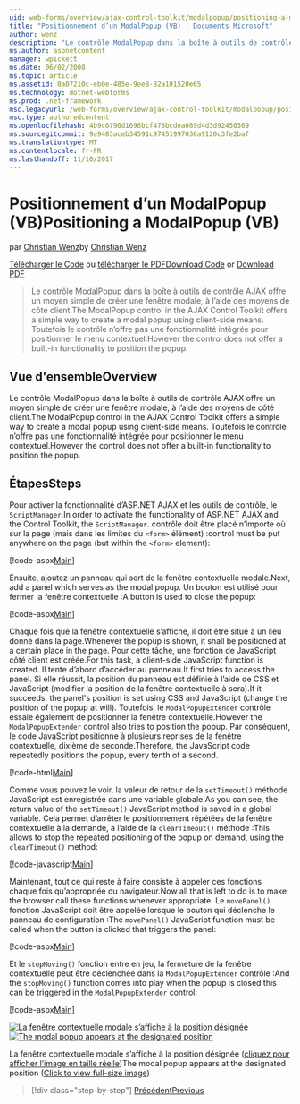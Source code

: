 ```yaml
---
uid: web-forms/overview/ajax-control-toolkit/modalpopup/positioning-a-modalpopup-vb
title: "Positionnement d’un ModalPopup (VB) | Documents Microsoft"
author: wenz
description: "Le contrôle ModalPopup dans la boîte à outils de contrôle AJAX offre un moyen simple de créer une fenêtre modale, à l’aide des moyens de côté client. Toutefois le contrôle n’offre pas un..."
ms.author: aspnetcontent
manager: wpickett
ms.date: 06/02/2008
ms.topic: article
ms.assetid: 8a07210c-eb0e-485e-9ee8-82a101520e65
ms.technology: dotnet-webforms
ms.prod: .net-framework
msc.legacyurl: /web-forms/overview/ajax-control-toolkit/modalpopup/positioning-a-modalpopup-vb
msc.type: authoredcontent
ms.openlocfilehash: 4b9c0790d1696bcf478bcdea089d4d3d92450369
ms.sourcegitcommit: 9a9483aceb34591c97451997036a9120c3fe2baf
ms.translationtype: MT
ms.contentlocale: fr-FR
ms.lasthandoff: 11/10/2017
---
```

<a name="positioning-a-modalpopup-vb"></a><span data-ttu-id="39598-104">Positionnement d’un ModalPopup (VB)</span><span class="sxs-lookup"><span data-stu-id="39598-104">Positioning a ModalPopup (VB)</span></span>
====================
<span data-ttu-id="39598-105">par [Christian Wenz](https://github.com/wenz)</span><span class="sxs-lookup"><span data-stu-id="39598-105">by [Christian Wenz](https://github.com/wenz)</span></span>

<span data-ttu-id="39598-106">[Télécharger le Code](http://download.microsoft.com/download/2/4/0/24052038-f942-4336-905b-b60ae56f0dd5/ModalPopup4.vb.zip) ou [télécharger le PDF](http://download.microsoft.com/download/b/6/a/b6ae89ee-df69-4c87-9bfb-ad1eb2b23373/modalpopup4VB.pdf)</span><span class="sxs-lookup"><span data-stu-id="39598-106">[Download Code](http://download.microsoft.com/download/2/4/0/24052038-f942-4336-905b-b60ae56f0dd5/ModalPopup4.vb.zip) or [Download PDF](http://download.microsoft.com/download/b/6/a/b6ae89ee-df69-4c87-9bfb-ad1eb2b23373/modalpopup4VB.pdf)</span></span>

> <span data-ttu-id="39598-107">Le contrôle ModalPopup dans la boîte à outils de contrôle AJAX offre un moyen simple de créer une fenêtre modale, à l’aide des moyens de côté client.</span><span class="sxs-lookup"><span data-stu-id="39598-107">The ModalPopup control in the AJAX Control Toolkit offers a simple way to create a modal popup using client-side means.</span></span> <span data-ttu-id="39598-108">Toutefois le contrôle n’offre pas une fonctionnalité intégrée pour positionner le menu contextuel.</span><span class="sxs-lookup"><span data-stu-id="39598-108">However the control does not offer a built-in functionality to position the popup.</span></span>


## <a name="overview"></a><span data-ttu-id="39598-109">Vue d'ensemble</span><span class="sxs-lookup"><span data-stu-id="39598-109">Overview</span></span>

<span data-ttu-id="39598-110">Le contrôle ModalPopup dans la boîte à outils de contrôle AJAX offre un moyen simple de créer une fenêtre modale, à l’aide des moyens de côté client.</span><span class="sxs-lookup"><span data-stu-id="39598-110">The ModalPopup control in the AJAX Control Toolkit offers a simple way to create a modal popup using client-side means.</span></span> <span data-ttu-id="39598-111">Toutefois le contrôle n’offre pas une fonctionnalité intégrée pour positionner le menu contextuel.</span><span class="sxs-lookup"><span data-stu-id="39598-111">However the control does not offer a built-in functionality to position the popup.</span></span>

## <a name="steps"></a><span data-ttu-id="39598-112">Étapes</span><span class="sxs-lookup"><span data-stu-id="39598-112">Steps</span></span>

<span data-ttu-id="39598-113">Pour activer la fonctionnalité d’ASP.NET AJAX et les outils de contrôle, le `ScriptManager`.</span><span class="sxs-lookup"><span data-stu-id="39598-113">In order to activate the functionality of ASP.NET AJAX and the Control Toolkit, the `ScriptManager`.</span></span> <span data-ttu-id="39598-114">contrôle doit être placé n’importe où sur la page (mais dans les limites du `<form>` élément) :</span><span class="sxs-lookup"><span data-stu-id="39598-114">control must be put anywhere on the page (but within the `<form>` element):</span></span>

[!code-aspx[Main](positioning-a-modalpopup-vb/samples/sample1.aspx)]

<span data-ttu-id="39598-115">Ensuite, ajoutez un panneau qui sert de la fenêtre contextuelle modale.</span><span class="sxs-lookup"><span data-stu-id="39598-115">Next, add a panel which serves as the modal popup.</span></span> <span data-ttu-id="39598-116">Un bouton est utilisé pour fermer la fenêtre contextuelle :</span><span class="sxs-lookup"><span data-stu-id="39598-116">A button is used to close the popup:</span></span>

[!code-aspx[Main](positioning-a-modalpopup-vb/samples/sample2.aspx)]

<span data-ttu-id="39598-117">Chaque fois que la fenêtre contextuelle s’affiche, il doit être situé à un lieu donné dans la page.</span><span class="sxs-lookup"><span data-stu-id="39598-117">Whenever the popup is shown, it shall be positioned at a certain place in the page.</span></span> <span data-ttu-id="39598-118">Pour cette tâche, une fonction de JavaScript côté client est créée.</span><span class="sxs-lookup"><span data-stu-id="39598-118">For this task, a client-side JavaScript function is created.</span></span> <span data-ttu-id="39598-119">Il tente d’abord d’accéder au panneau.</span><span class="sxs-lookup"><span data-stu-id="39598-119">It first tries to access the panel.</span></span> <span data-ttu-id="39598-120">Si elle réussit, la position du panneau est définie à l’aide de CSS et JavaScript (modifier la position de la fenêtre contextuelle à sera).</span><span class="sxs-lookup"><span data-stu-id="39598-120">If it succeeds, the panel's position is set using CSS and JavaScript (change the position of the popup at will).</span></span> <span data-ttu-id="39598-121">Toutefois, le `ModalPopupExtender` contrôle essaie également de positionner la fenêtre contextuelle.</span><span class="sxs-lookup"><span data-stu-id="39598-121">However the `ModalPopupExtender` control also tries to position the popup.</span></span> <span data-ttu-id="39598-122">Par conséquent, le code JavaScript positionne à plusieurs reprises de la fenêtre contextuelle, dixième de seconde.</span><span class="sxs-lookup"><span data-stu-id="39598-122">Therefore, the JavaScript code repeatedly positions the popup, every tenth of a second.</span></span>

[!code-html[Main](positioning-a-modalpopup-vb/samples/sample3.html)]

<span data-ttu-id="39598-123">Comme vous pouvez le voir, la valeur de retour de la `setTimeout()` méthode JavaScript est enregistrée dans une variable globale.</span><span class="sxs-lookup"><span data-stu-id="39598-123">As you can see, the return value of the `setTimeout()` JavaScript method is saved in a global variable.</span></span> <span data-ttu-id="39598-124">Cela permet d’arrêter le positionnement répétées de la fenêtre contextuelle à la demande, à l’aide de la `clearTimeout()` méthode :</span><span class="sxs-lookup"><span data-stu-id="39598-124">This allows to stop the repeated positioning of the popup on demand, using the `clearTimeout()` method:</span></span>

[!code-javascript[Main](positioning-a-modalpopup-vb/samples/sample4.js)]

<span data-ttu-id="39598-125">Maintenant, tout ce qui reste à faire consiste à appeler ces fonctions chaque fois qu’appropriée du navigateur.</span><span class="sxs-lookup"><span data-stu-id="39598-125">Now all that is left to do is to make the browser call these functions whenever appropriate.</span></span> <span data-ttu-id="39598-126">Le `movePanel()` fonction JavaScript doit être appelée lorsque le bouton qui déclenche le panneau de configuration :</span><span class="sxs-lookup"><span data-stu-id="39598-126">The `movePanel()` JavaScript function must be called when the button is clicked that triggers the panel:</span></span>

[!code-aspx[Main](positioning-a-modalpopup-vb/samples/sample5.aspx)]

<span data-ttu-id="39598-127">Et le `stopMoving()` fonction entre en jeu, la fermeture de la fenêtre contextuelle peut être déclenchée dans la `ModalPopupExtender` contrôle :</span><span class="sxs-lookup"><span data-stu-id="39598-127">And the `stopMoving()` function comes into play when the popup is closed this can be triggered in the `ModalPopupExtender` control:</span></span>

[!code-aspx[Main](positioning-a-modalpopup-vb/samples/sample6.aspx)]


<span data-ttu-id="39598-128">[![La fenêtre contextuelle modale s’affiche à la position désignée](positioning-a-modalpopup-vb/_static/image2.png)](positioning-a-modalpopup-vb/_static/image1.png)</span><span class="sxs-lookup"><span data-stu-id="39598-128">[![The modal popup appears at the designated position](positioning-a-modalpopup-vb/_static/image2.png)](positioning-a-modalpopup-vb/_static/image1.png)</span></span>

<span data-ttu-id="39598-129">La fenêtre contextuelle modale s’affiche à la position désignée ([cliquez pour afficher l’image en taille réelle](positioning-a-modalpopup-vb/_static/image3.png))</span><span class="sxs-lookup"><span data-stu-id="39598-129">The modal popup appears at the designated position ([Click to view full-size image](positioning-a-modalpopup-vb/_static/image3.png))</span></span>

>[!div class="step-by-step"]
[<span data-ttu-id="39598-130">Précédent</span><span class="sxs-lookup"><span data-stu-id="39598-130">Previous</span></span>](handling-postbacks-from-a-modalpopup-vb.md)
